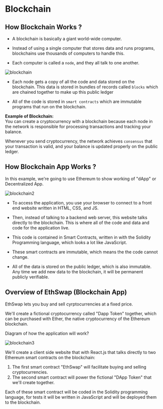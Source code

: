 # Blockchain

## How Blockchain Works ?
- A blockchain is basically a giant world-wide computer.

- Instead of using a single computer that stores data and runs programs, blockchains use thousands of computers to handle this. 
- Each computer is called a `node`, and they all talk to one another.

![blockchain](/100DaysOfWeb3/Images/blockchain1.png)

- Each node gets a copy of all the code and data stored on the blockchain. This data is stored in bundles of records called `blocks` which are chained together to make up this public ledger

- All of the code is stored in `smart contracts` which are immutable programs that run on the blockchain.

**Example of Blockchain:** <br/>
You can create a cryptocurrency with a blockchain because each node in the network is responsible for processing transactions and tracking your balance.

Whenever you send cryptocurrency, the network achieves `consensus` that your transaction is valid, and your balance is updated properly on the public ledger.

## How Blockchain App Works ?
In this example, we're going to use Ethereum to show working of "dApp" or Decentralized App.

![blockchain2](/100DaysOfWeb3/Images/blockchain2.png)

- To access the application, you use your browser to connect to a front end website written in HTML, CSS, and JS.

- Then, instead of talking to a backend web server, this website talks directly to the blockchain. This is where all of the code and data and code for the application live.

- This code is contained in Smart Contracts, written in with the Solidity Programming language, which looks a lot like JavaScript. 

- These smart contracts are immutable, which means the the code cannot change.

- All of the data is stored on the public ledger, which is also immutable. Any time we add new data to the blockchain, it will be permanent publicly verifiable.

## Overview of EthSwap (Blockchain App)
EthSwap lets you buy and sell cyrptocurrencies at a fixed price.

We'll create a fictional cryptocurrency called "Dapp Token" together, which can be purchased with Ether, the native cryptocurrency of the Ethereum blockchain.

Diagram of how the application will work? <br/>

![blockchain3](/100DaysOfWeb3/Images/blockchain3.png)

We'll create a client side website that with React.js that talks directly to two Ethereum smart contracts on the blockchain:

1. The first smart contract "EthSwap" will facilitate buying and selling cryptocurrencies.
2. The second smart contract will power the fictional "DApp Token" that we'll create together.

Each of these smart contract will be coded in the Solidity programming language, for tests it will be written in JavaScript and will be deployed them to the blockchain.

